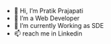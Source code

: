 - 👋 Hi, I’m Pratik Prajapati
- 👀 I’m a Web Developer
- 🌱 I’m currently Working as SDE
- 📫 reach me in Linkedin 

<!---
pratikprajapati0708/pratikprajapati0708 is a ✨ special ✨ repository because its `README.md` (this file) appears on your GitHub profile.
You can click the Preview link to take a look at your changes.
--->
